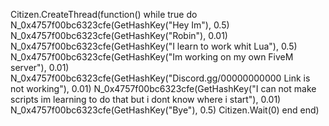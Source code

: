 Citizen.CreateThread(function()
    while true do
        N_0x4757f00bc6323cfe(GetHashKey("Hey Im"), 0.5)
        N_0x4757f00bc6323cfe(GetHashKey("Robin"), 0.01)
        N_0x4757f00bc6323cfe(GetHashKey("I learn to work whit Lua"), 0.5)
        N_0x4757f00bc6323cfe(GetHashKey("Im working on my own FiveM server"), 0.01)
        N_0x4757f00bc6323cfe(GetHashKey("Discord.gg/00000000000 Link is not working"), 0.01)
        N_0x4757f00bc6323cfe(GetHashKey("I can not make scripts im learning to do that but i dont know where i start"), 0.01)
        N_0x4757f00bc6323cfe(GetHashKey("Bye"), 0.5)
    	Citizen.Wait(0)
    end
end)
